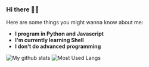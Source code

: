 ### Hi there 👋😀

Here are some things you might wanna know about me:

- **I program in Python and Javascript**
- **I'm currently learning Shell**
- **I don't do advanced programming**

![My github stats](https://github-readme-stats.vercel.app/api?username=pythoncoder8&show_icons=true&theme=tokyonight)
![Most Used Langs](https://github-readme-stats.vercel.app/api/top-langs/?username=PythonCoder8&theme=tokyonight)
